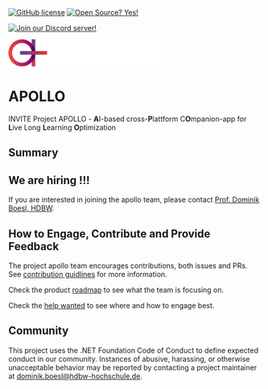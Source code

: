 [![GitHub license](https://img.shields.io/github/license/Naereen/StrapDown.js.svg)](https://github.com/Naereen/StrapDown.js/blob/master/LICENSE)
[![Open Source? Yes!](https://badgen.net/badge/Open%20Source%20%3F/Yes%21/blue?icon=github)](https://github.com/Naereen/badges/)

[![Join our Discord server!](https://invidget.switchblade.xyz/2FB8wDG)](https://discord.gg/fKE2KNwmcH)

![](/swag/logo.svg)

# APOLLO
INVITE Project APOLLO - **A**I-based cross-**P**lattform C**O**mpanion-app for **L**ive Long **L**earning **O**ptimization

## Summary

## We are hiring !!! 
If you are interested in joining the apollo team, please contact [Prof. Dominik Boesl, HDBW](dominik.boesl@hdbw-hochschule.de).

## How to Engage, Contribute and Provide Feedback

The project apollo team encourages contributions, both issues and PRs. See [contribution guidlines](CONTRIBUTION.md) for more information.

Check the product [roadmap](docs/roadmap.md) to see what the team is focusing on.

Check the [help wanted](helpwanted.md) to see where and how to engage best.

## Community

This project uses the .NET Foundation Code of Conduct to define expected conduct in our community. Instances of abusive, harassing, or otherwise unacceptable behavior may be reported by contacting a project maintainer at dominik.boesl@hdbw-hochschule.de.
